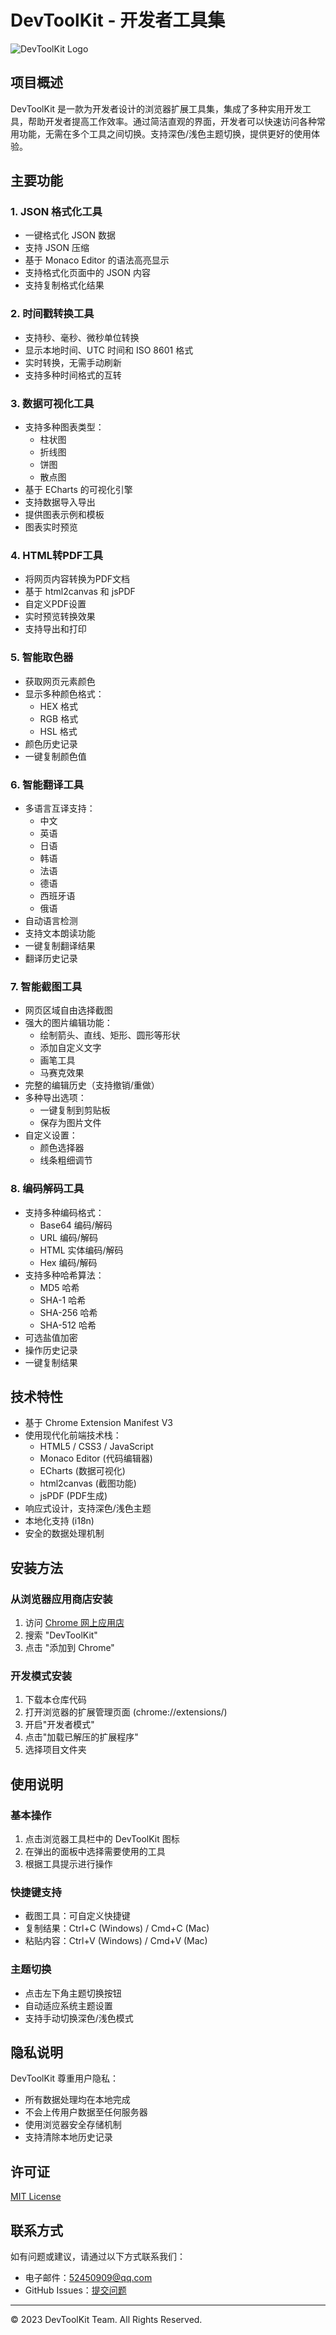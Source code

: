# DevToolKit - 开发者工具集

![DevToolKit Logo](./images/icon128.png)

## 项目概述

DevToolKit 是一款为开发者设计的浏览器扩展工具集，集成了多种实用开发工具，帮助开发者提高工作效率。通过简洁直观的界面，开发者可以快速访问各种常用功能，无需在多个工具之间切换。支持深色/浅色主题切换，提供更好的使用体验。

## 主要功能

### 1. JSON 格式化工具
- 一键格式化 JSON 数据
- 支持 JSON 压缩
- 基于 Monaco Editor 的语法高亮显示
- 支持格式化页面中的 JSON 内容
- 支持复制格式化结果

### 2. 时间戳转换工具
- 支持秒、毫秒、微秒单位转换
- 显示本地时间、UTC 时间和 ISO 8601 格式
- 实时转换，无需手动刷新
- 支持多种时间格式的互转

### 3. 数据可视化工具
- 支持多种图表类型：
  - 柱状图
  - 折线图
  - 饼图
  - 散点图
- 基于 ECharts 的可视化引擎
- 支持数据导入导出
- 提供图表示例和模板
- 图表实时预览

### 4. HTML转PDF工具
- 将网页内容转换为PDF文档
- 基于 html2canvas 和 jsPDF
- 自定义PDF设置
- 实时预览转换效果
- 支持导出和打印

### 5. 智能取色器
- 获取网页元素颜色
- 显示多种颜色格式：
  - HEX 格式
  - RGB 格式
  - HSL 格式
- 颜色历史记录
- 一键复制颜色值

### 6. 智能翻译工具
- 多语言互译支持：
  - 中文
  - 英语
  - 日语
  - 韩语
  - 法语
  - 德语
  - 西班牙语
  - 俄语
- 自动语言检测
- 支持文本朗读功能
- 一键复制翻译结果
- 翻译历史记录

### 7. 智能截图工具
- 网页区域自由选择截图
- 强大的图片编辑功能：
  - 绘制箭头、直线、矩形、圆形等形状
  - 添加自定义文字
  - 画笔工具
  - 马赛克效果
- 完整的编辑历史（支持撤销/重做）
- 多种导出选项：
  - 一键复制到剪贴板
  - 保存为图片文件
- 自定义设置：
  - 颜色选择器
  - 线条粗细调节

### 8. 编码解码工具
- 支持多种编码格式：
  - Base64 编码/解码
  - URL 编码/解码
  - HTML 实体编码/解码
  - Hex 编码/解码
- 支持多种哈希算法：
  - MD5 哈希
  - SHA-1 哈希
  - SHA-256 哈希
  - SHA-512 哈希
- 可选盐值加密
- 操作历史记录
- 一键复制结果

## 技术特性

- 基于 Chrome Extension Manifest V3
- 使用现代化前端技术栈：
  - HTML5 / CSS3 / JavaScript
  - Monaco Editor (代码编辑器)
  - ECharts (数据可视化)
  - html2canvas (截图功能)
  - jsPDF (PDF生成)
- 响应式设计，支持深色/浅色主题
- 本地化支持 (i18n)
- 安全的数据处理机制

## 安装方法

### 从浏览器应用商店安装
1. 访问 [Chrome 网上应用店](https://chrome.google.com/webstore)
2. 搜索 "DevToolKit"
3. 点击 "添加到 Chrome"

### 开发模式安装
1. 下载本仓库代码
2. 打开浏览器的扩展管理页面 (chrome://extensions/)
3. 开启"开发者模式"
4. 点击"加载已解压的扩展程序"
5. 选择项目文件夹

## 使用说明

### 基本操作
1. 点击浏览器工具栏中的 DevToolKit 图标
2. 在弹出的面板中选择需要使用的工具
3. 根据工具提示进行操作

### 快捷键支持
- 截图工具：可自定义快捷键
- 复制结果：Ctrl+C (Windows) / Cmd+C (Mac)
- 粘贴内容：Ctrl+V (Windows) / Cmd+V (Mac)

### 主题切换
- 点击左下角主题切换按钮
- 自动适应系统主题设置
- 支持手动切换深色/浅色模式

## 隐私说明

DevToolKit 尊重用户隐私：
- 所有数据处理均在本地完成
- 不会上传用户数据至任何服务器
- 使用浏览器安全存储机制
- 支持清除本地历史记录

## 许可证

[MIT License](LICENSE)

## 联系方式

如有问题或建议，请通过以下方式联系我们：
- 电子邮件：52450909@qq.com
- GitHub Issues：[提交问题](https://github.com/rankhe/devtoolkit/issues)

---

© 2023 DevToolKit Team. All Rights Reserved.